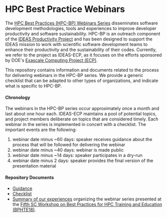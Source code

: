 # HPC Best Practice Webinars

The [HPC Best Practices (HPC-BP) Webinars Series](https://ideas-productivity.org/events/hpc-best-practices-webinars) 
disseminates software development methodologies, tools and experiences to improve developer productivity and software 
sustainability. HPC-BP is an outreach component of the [IDEAS Productivity Project](https://ideas-productivity.org) 
and has been designed to support the IDEAS mission to work with scientific software development teams to enhance 
their productivity and the sustainability of their codes. Currently, we refer to the project as IDEAS-ECP, as it 
focuses on the efforts sponsored by DOE's [Exascale Computing Project (ECP)](https://www.exascaleproject.org).

This repository contains information and documents related to the process for delivering webinars in the HPC-BP series.
We provide a generic checklist that can be adapted to other types of organizations, and indicate what is specific to HPC-BP.

#### Chronology

The webinars in the HPC-BP series occur approximately once a month and last about one hour each. 
IDEAS-ECP maintains a pool of potential topics, and project members deliberate on topics that are considered timely.
Each webinar in the series is implemented in concert with a checklist. The important events are the following:

1. webinar date minus ~60 days: speaker receives guidance about the process that will be followed for delivering the webinar
1. webinar date minus ~40 days: webinar is made public
1. webinar date minus ~14 days: speaker participates in a dry-run
1. webinar date minus   2 days: speaker provides the final version of the presentation material

#### Repository Documents

- [Guidance](guidance.md)
- [Checklist](checklist.md)
- [Summary of our experiences](2019_JOCSE.pdf) organizing the webinar series presented at the [Fifth SC Workshop on
Best Practices for HPC Training and Education (BPHTE18)](https://sighpceducation.acm.org/BPHTE18.html).
